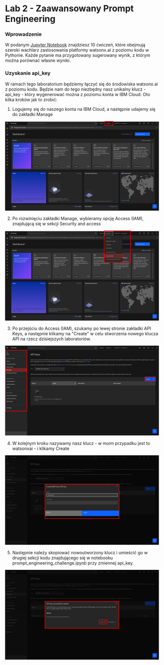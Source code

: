 # Lab 2 - Zaawansowany Prompt Engineering

### Wprowadzenie

W podanym [Jupyter Notebook](./prompt_engineering_challenge.ipynb) znajdziesz 10 ćwiczeń, które obejmują szeroki wachlarz zastosowania platformy watsonx.ai z poziomu kodu w Pythonie. Każde pytanie ma przygotowany sugerowany wynik, z którym można porównać własne wyniki. 

### Uzyskanie api_key
W ramach tego laboratorium będziemy łączyć się do środowiska watsonx.ai z poziomu kodu. Będzie nam do tego niezbędny nasz unikalny klucz - api_key - który wygenerować można z poziomu konta w IBM Cloud. Oto kilka kroków jak to zrobić:

1. Logujemy się do naszego konta na IBM Cloud, a następnie udajemy się do zakładki Manage

<p align="center">
  <img src="images/Step1.png" width="600"/>
</p>

2. Po rozwinięciu zakładki Manage, wybieramy opcję Access (IAM), znajdującą się w sekcji Security and access

<p align="center">
  <img src="images/Step2.png" width="600"/>
</p>

3. Po przejściu do Access (IAM), szukamy po lewej stronie zakładki API Keys, a następnie klikamy na "Create" w celu stworzenia nowego klucza API na rzecz dzisiejszych laboratoriów.

<p align="center">
  <img src="images/Step3.png" width="600"/>
</p>

4. W kolejnym kroku nazywamy nasz klucz - w moim przypadku jest to watsonxai - i klikamy Create

<p align="center">
  <img src="images/Step4.png" width="600"/>
</p>

5. Następnie należy skopiować nowoutworzony klucz i umieścić go w drugiej sekcji kodu znajdującego się w notebooku prompt_engineering_challenge.ipynb przy zmiennej api_key.

<p align="center">
  <img src="images/Step5.png" width="600"/>
</p>